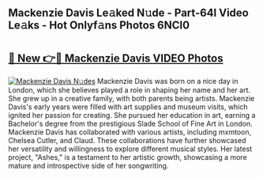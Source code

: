 ## Mackenzie Davis Le𝚊ked N𝚞de - Part-64l Video Le𝚊ks - Hot Onlyf𝚊ns Photos 6NCI0

# <h2><a href="http://ab70503.deff.icu/?id=Mackenzie+Davis">🔗 New 👉🔴 Mackenzie Davis VIDEO Photos</a></h2>

[![Mackenzie Davis N𝚞des](https://i.imgur.com/rIISA9y.gif)](http://ab70503.deff.icu/?id=Mackenzie+Davis)
Mackenzie Davis was born on a nice day in London, which she believes played a role in shaping her name and her art. She grew up in a creative family, with both parents being artists. Mackenzie Davis's early years were filled with art supplies and museum visits, which ignited her passion for creating. She pursued her education in art, earning a Bachelor's degree from the prestigious Slade School of Fine Art in London. Mackenzie Davis has collaborated with various artists, including mxmtoon, Chelsea Cutler, and Claud. These collaborations have further showcased her versatility and willingness to explore different musical styles. Her latest project, "Ashes," is a testament to her artistic growth, showcasing a more mature and introspective side of her songwriting.
